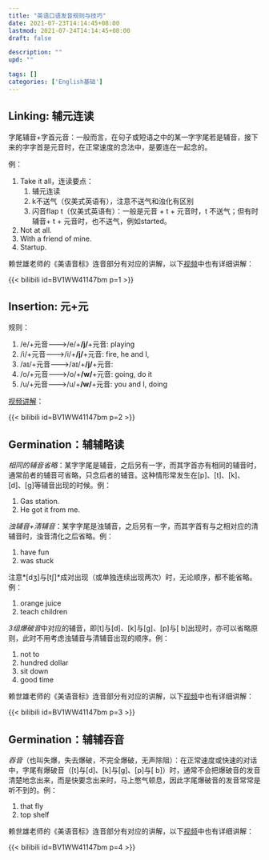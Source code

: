 ```yaml
---
title: "英语口语发音规则与技巧"
date: 2021-07-23T14:14:45+08:00
lastmod: 2021-07-24T14:14:45+08:00
draft: false

description: ""
upd: ""

tags: []
categories: ['English基础']
---
```


## Linking: 辅元连读

字尾辅音+字首元音：一般而言，在句子或短语之中的某一字字尾若是辅音，接下来的字字首是元音时，在正常速度的念法中，是要连在一起念的。

例：

1. Take it all，连读要点：
    1. 辅元连读
    2. k不送气（仅美式英语有），注意不送气和浊化有区别
    3. 闪音flap t（仅美式英语有）：一般是元音 + t + 元音时，t 不送气；但有时辅音+ t + 元音时，也不送气，例如started。
2. Not at all.
3. With a friend of mine.
4. Startup.

赖世雄老师的《美语音标》连音部分有对应的讲解，以下[视频](https://www.bilibili.com/video/BV1WW41147bm?p=1)中也有详细讲解：

{{< bilibili id=BV1WW41147bm p=1 >}}

## Insertion: 元+元



规则：

1. /e/+元音--->/e/+**/j/**+元音: playing
2. /i/+元音--->/i/+**/j/**+元音: fire, he and I,
3. /aɪ/+元音--->/aɪ/+**/j/**+元音: 
4. /o/+元音--->/o/+**/w/**+元音: going, do it
5. /u/+元音--->/u/+**/w/**+元音: you and I, doing

[视频讲解](https://www.bilibili.com/video/BV1WW41147bm?p=2)：

{{< bilibili id=BV1WW41147bm p=2 >}}

## Germination：辅辅略读

*相同的辅音省略*：某字字尾是辅音，之后另有一字，而其字首亦有相同的辅音时，通常前者的辅音可省略，只念后者的辅音。这种情形常发生在[p]、[t]、[k]、[d]、[g]等辅音出现的时候。例：

1. Gas station.
2. He got it from me.

*浊辅音+清辅音*：某字字尾是浊辅音，之后另有一字，而其字首有与之相对应的清辅音时，浊音清化之后省略。例：

1. have fun
2. was stuck

注意*[dʒ]与[tʃ]*成对出现（或单独连续出现两次）时，无论顺序，都不能省略。例：

1. orange juice
2. teach children

*3组爆破音*中对应的辅音，即[t]与[d]、[k]与[g]、[p]与[ b]出现时，亦可以省略原则，此时不用考虑浊辅音与清辅音出现的顺序。例：

1. not to
2. hundred dollar
3. sit down
4. good time

赖世雄老师的《美语音标》连音部分有对应的讲解，以下[视频](https://www.bilibili.com/video/BV1WW41147bm?p=3)中也有详细讲解：

{{< bilibili id=BV1WW41147bm p=3 >}}

## Germination：辅辅吞音

*吞音*（也叫失爆，失去爆破，不完全爆破，无声除阻）：在正常速度或快速的对话中，字尾有爆破音（[t]与[d]、[k]与[g]、[p]与[ b]）时，通常不会把爆破音的发音清楚地念出来，而是快要念出来时，马上憋气顿息，因此字尾爆破音的发音常常是听不到的。例：

1. that fly
2. top shelf

赖世雄老师的《美语音标》连音部分有对应的讲解，以下[视频](https://www.bilibili.com/video/BV1WW41147bm?p=4)中也有详细讲解：

{{< bilibili id=BV1WW41147bm p=4 >}}